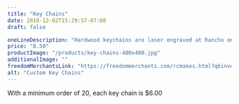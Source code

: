 ```yaml
---
title: "Key Chains"
date: 2018-12-02T15:29:57-07:00
draft: false

oneLineDescription: "Hardwood keychains are laser engraved at Rancho on both sides."
price: "8.50"
productImage: "/products/key-chains-400x400.jpg"
additionalImage: ""
freedomMerchantsLink: "https://freedommerchants.com/rcmakes.html?qbinvoice=true&invoicenum=------&amt=8.5&desc=Key%20Chain"
alt: "Custom Key Chains"
---
```


With a minimum order of 20, each key chain is $6.00